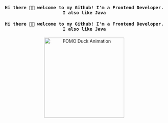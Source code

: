 <h4 align="center"><samp> Hi there 👋🏾  welcome to my Github! I'm a Frontend Developer. I also like Java </samp></h4>
<h4 align="center"><samp> Hi there 👋🏾  welcome to my Github! I'm a Frontend Developer. I also like Java  </samp></h4>

<p align="center">
  <img width="250"  style="border-radius: 15px src="https://media.giphy.com/media/HzPtbOKyBoBFsK4hyc/giphy.gif" alt="FOMO Duck Animation">
</p>

 
